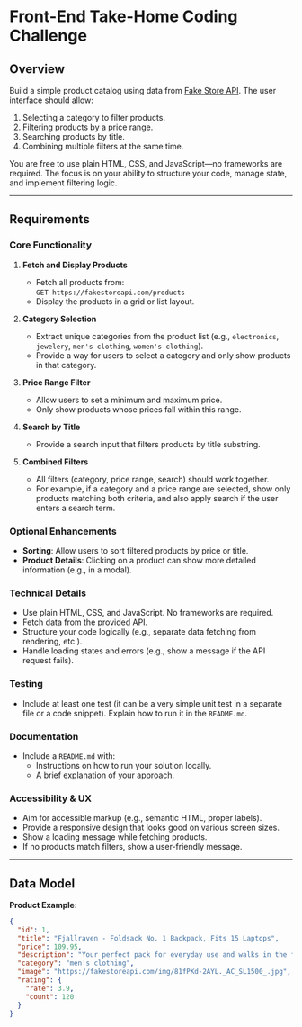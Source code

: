 # Front-End Take-Home Coding Challenge

## Overview

Build a simple product catalog using data from [Fake Store API](https://fakestoreapi.com/products). The user interface should allow:

1. Selecting a category to filter products.
2. Filtering products by a price range.
3. Searching products by title.
4. Combining multiple filters at the same time.

You are free to use plain HTML, CSS, and JavaScript—no frameworks are required. The focus is on your ability to structure your code, manage state, and implement filtering logic.

---

## Requirements

### Core Functionality

1. **Fetch and Display Products**
   - Fetch all products from:  
     `GET https://fakestoreapi.com/products`
   - Display the products in a grid or list layout.

2. **Category Selection**
   - Extract unique categories from the product list (e.g., `electronics`, `jewelery`, `men's clothing`, `women's clothing`).
   - Provide a way for users to select a category and only show products in that category.

3. **Price Range Filter**
   - Allow users to set a minimum and maximum price.
   - Only show products whose prices fall within this range.

4. **Search by Title**
   - Provide a search input that filters products by title substring.

5. **Combined Filters**
   - All filters (category, price range, search) should work together.
   - For example, if a category and a price range are selected, show only products matching both criteria, and also apply search if the user enters a search term.

### Optional Enhancements

- **Sorting**: Allow users to sort filtered products by price or title.
- **Product Details**: Clicking on a product can show more detailed information (e.g., in a modal).

### Technical Details

- Use plain HTML, CSS, and JavaScript. No frameworks are required.
- Fetch data from the provided API.
- Structure your code logically (e.g., separate data fetching from rendering, etc.).
- Handle loading states and errors (e.g., show a message if the API request fails).

### Testing

- Include at least one test (it can be a very simple unit test in a separate file or a code snippet). Explain how to run it in the `README.md`.

### Documentation

- Include a `README.md` with:
  - Instructions on how to run your solution locally.
  - A brief explanation of your approach.
  
### Accessibility & UX

- Aim for accessible markup (e.g., semantic HTML, proper labels).
- Provide a responsive design that looks good on various screen sizes.
- Show a loading message while fetching products.
- If no products match filters, show a user-friendly message.

---

## Data Model

**Product Example:**

```json
{
  "id": 1,
  "title": "Fjallraven - Foldsack No. 1 Backpack, Fits 15 Laptops",
  "price": 109.95,
  "description": "Your perfect pack for everyday use and walks in the forest...",
  "category": "men's clothing",
  "image": "https://fakestoreapi.com/img/81fPKd-2AYL._AC_SL1500_.jpg",
  "rating": {
    "rate": 3.9,
    "count": 120
  }
}
